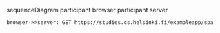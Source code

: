 sequenceDiagram
    participant browser
    participant server

    browser->>server: GET https://studies.cs.helsinki.fi/exampleapp/spa
